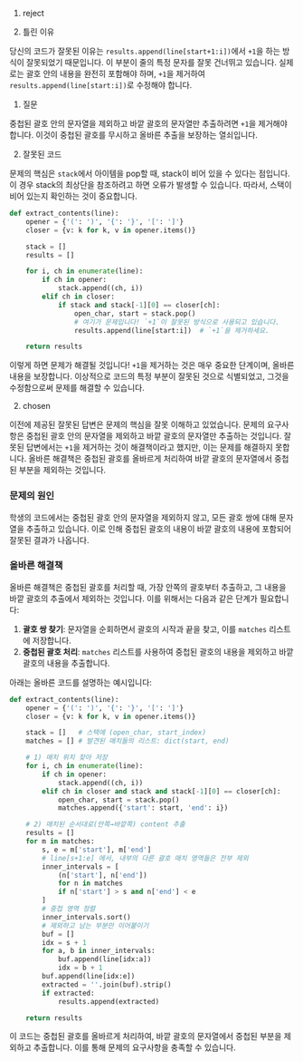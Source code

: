 1. reject

0. 틀린 이유

당신의 코드가 잘못된 이유는 `results.append(line[start+1:i])`에서 `+1`을 하는 방식이 잘못되었기 때문입니다. 이 부분이 줄의 특정 문자를 잘못 건너뛰고 있습니다. 실제로는 괄호 안의 내용을 완전히 포함해야 하며, `+1`을 제거하여 `results.append(line[start:i])`로 수정해야 합니다.

1. 질문

중첩된 괄호 안의 문자열을 제외하고 바깥 괄호의 문자열만 추출하려면 `+1`을 제거해야 합니다. 이것이 중첩된 괄호를 무시하고 올바른 추출을 보장하는 열쇠입니다.

2. 잘못된 코드

문제의 핵심은 `stack`에서 아이템을 pop할 때, stack이 비어 있을 수 있다는 점입니다. 이 경우 stack의 최상단을 참조하려고 하면 오류가 발생할 수 있습니다. 따라서, 스택이 비어 있는지 확인하는 것이 중요합니다.

```python
def extract_contents(line):
    opener = {'(': ')', '{': '}', '[': ']'}
    closer = {v: k for k, v in opener.items()}

    stack = []
    results = []

    for i, ch in enumerate(line):
        if ch in opener:
            stack.append((ch, i))
        elif ch in closer:
            if stack and stack[-1][0] == closer[ch]:
                open_char, start = stack.pop()
                # 여기가 문제입니다! `+1`이 잘못된 방식으로 사용되고 있습니다.
                results.append(line[start:i])  # `+1`을 제거하세요.

    return results
```

이렇게 하면 문제가 해결될 것입니다! `+1`을 제거하는 것은 매우 중요한 단계이며, 올바른 내용을 보장합니다. 이상적으로 코드의 특정 부분이 잘못된 것으로 식별되었고, 그것을 수정함으로써 문제를 해결할 수 있습니다.

2. chosen

이전에 제공된 잘못된 답변은 문제의 핵심을 잘못 이해하고 있었습니다. 문제의 요구사항은 중첩된 괄호 안의 문자열을 제외하고 바깥 괄호의 문자열만 추출하는 것입니다. 잘못된 답변에서는 `+1`을 제거하는 것이 해결책이라고 했지만, 이는 문제를 해결하지 못합니다. 올바른 해결책은 중첩된 괄호를 올바르게 처리하여 바깥 괄호의 문자열에서 중첩된 부분을 제외하는 것입니다.

### 문제의 원인
학생의 코드에서는 중첩된 괄호 안의 문자열을 제외하지 않고, 모든 괄호 쌍에 대해 문자열을 추출하고 있습니다. 이로 인해 중첩된 괄호의 내용이 바깥 괄호의 내용에 포함되어 잘못된 결과가 나옵니다.

### 올바른 해결책
올바른 해결책은 중첩된 괄호를 처리할 때, 가장 안쪽의 괄호부터 추출하고, 그 내용을 바깥 괄호의 추출에서 제외하는 것입니다. 이를 위해서는 다음과 같은 단계가 필요합니다:

1. **괄호 쌍 찾기**: 문자열을 순회하면서 괄호의 시작과 끝을 찾고, 이를 `matches` 리스트에 저장합니다.
2. **중첩된 괄호 처리**: `matches` 리스트를 사용하여 중첩된 괄호의 내용을 제외하고 바깥 괄호의 내용을 추출합니다.

아래는 올바른 코드를 설명하는 예시입니다:

```python
def extract_contents(line):
    opener = {'(': ')', '{': '}', '[': ']'}
    closer = {v: k for k, v in opener.items()}

    stack = []   # 스택에 (open_char, start_index)
    matches = [] # 발견된 매치들의 리스트: dict(start, end)

    # 1) 매치 위치 찾아 저장
    for i, ch in enumerate(line):
        if ch in opener:
            stack.append((ch, i))
        elif ch in closer and stack and stack[-1][0] == closer[ch]:
            open_char, start = stack.pop()
            matches.append({'start': start, 'end': i})

    # 2) 매치된 순서대로(안쪽→바깥쪽) content 추출
    results = []
    for m in matches:
        s, e = m['start'], m['end']
        # line[s+1:e] 에서, 내부의 다른 괄호 매치 영역들은 전부 제외
        inner_intervals = [
            (n['start'], n['end'])
            for n in matches
            if n['start'] > s and n['end'] < e
        ]
        # 중첩 영역 정렬
        inner_intervals.sort()
        # 제외하고 남는 부분만 이어붙이기
        buf = []
        idx = s + 1
        for a, b in inner_intervals:
            buf.append(line[idx:a])
            idx = b + 1
        buf.append(line[idx:e])
        extracted = ''.join(buf).strip()
        if extracted:
            results.append(extracted)

    return results
```

이 코드는 중첩된 괄호를 올바르게 처리하여, 바깥 괄호의 문자열에서 중첩된 부분을 제외하고 추출합니다. 이를 통해 문제의 요구사항을 충족할 수 있습니다.
